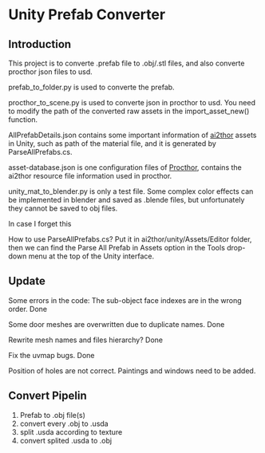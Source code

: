 # Unity Prefab Converter

## Introduction
This project is to converte .prefab file to .obj/.stl files, and also converte procthor json files to usd.

prefab_to_folder.py is used to converte the prefab.

procthor_to_scene.py is used to converte json in procthor to usd. You need to modify the path of the converted raw assets in the import_asset_new() function.

AllPrefabDetails.json contains some important information of [ai2thor](https://github.com/allenai/ai2thor) assets in Unity, such as path of the material file, and it is generated by ParseAllPrefabs.cs.

asset-database.json is one configuration files of [Procthor](https://github.com/allenai/procthor/blob/main/procthor/databases/asset-database.json), contains the ai2thor resource file information used in procthor.

unity_mat_to_blender.py is only a test file. Some complex color effects can be implemented in blender and saved as .blende files, but unfortunately they cannot be saved to obj files.

In case I forget this

How to use ParseAllPrefabs.cs? 
Put it in ai2thor/unity/Assets/Editor folder, then we can find the Parse All Prefab in Assets option in the Tools drop-down menu at the top of the Unity interface.


## Update
Some errors in the code:
The sub-object face indexes are in the wrong order.   Done

Some door meshes are overwritten due to duplicate names.  Done

Rewrite mesh names and files hierarchy?  Done

Fix the uvmap bugs. Done

Position of holes are not correct.
Paintings and windows need to be added.


## Convert Pipelin
1. Prefab to  .obj file(s)
2. convert every .obj to .usda
3. split .usda according to texture
4. convert splited .usda to .obj